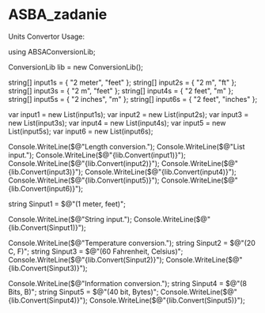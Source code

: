 # ASBA_zadanie
Units Convertor Usage: 

using ABSAConversionLib;


ConversionLib lib = new ConversionLib();


string[] input1s = { "2 meter", "feet" };
string[] input2s = { "2 m", "ft" };
string[] input3s = { "2 m", "feet" };
string[] input4s = { "2 feet", "m" };
string[] input5s = { "2 inches", "m" };
string[] input6s = { "2 feet", "inches" };

var input1 = new List<string>(input1s);
var input2 = new List<string>(input2s);
var input3 = new List<string>(input3s);
var input4 = new List<string>(input4s);
var input5 = new List<string>(input5s);
var input6 = new List<string>(input6s);

Console.WriteLine($@"Length conversion.");
Console.WriteLine($@"List<string> input.");
Console.WriteLine($@"{lib.Convert(input1)}");
Console.WriteLine($@"{lib.Convert(input2)}");
Console.WriteLine($@"{lib.Convert(input3)}");
Console.WriteLine($@"{lib.Convert(input4)}");
Console.WriteLine($@"{lib.Convert(input5)}");
Console.WriteLine($@"{lib.Convert(input6)}");


string Sinput1 = $@"(1 meter, feet)";

Console.WriteLine($@"String input.");
Console.WriteLine($@"{lib.Convert(Sinput1)}");

Console.WriteLine($@"Temperature conversion.");
string Sinput2 = $@"(20 C, F)";
string Sinput3 = $@"(60 Fahrenheit, Celsius)";
Console.WriteLine($@"{lib.Convert(Sinput2)}");
Console.WriteLine($@"{lib.Convert(Sinput3)}");


Console.WriteLine($@"Information conversion.");
string Sinput4 = $@"(8 Bits, B)";
string Sinput5 = $@"(40 bit, Bytes)";
Console.WriteLine($@"{lib.Convert(Sinput4)}");
Console.WriteLine($@"{lib.Convert(Sinput5)}");
